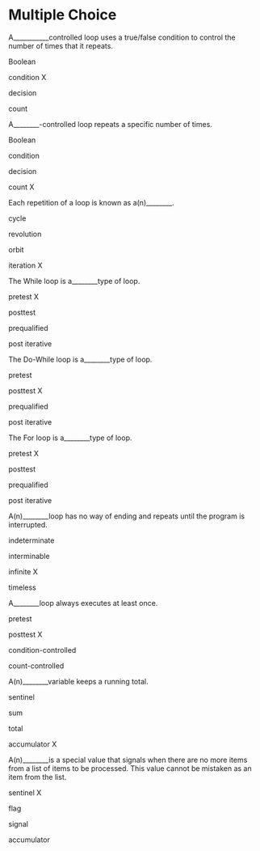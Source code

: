 # Multiple Choice
A___________controlled loop uses a true/false condition to control the number of times that it repeats.

Boolean

condition  X

decision

count

A________-controlled loop repeats a specific number of times.

Boolean

condition

decision

count  X

Each repetition of a loop is known as a(n)________.

cycle

revolution

orbit

iteration  X

The While loop is a________type of loop.

pretest  X

posttest

prequalified

post iterative

The Do-While loop is a________type of loop.

pretest

posttest  X

prequalified

post iterative

The For loop is a________type of loop.

pretest  X

posttest

prequalified

post iterative

A(n)________loop has no way of ending and repeats until the program is interrupted.

indeterminate

interminable

infinite  X

timeless

A________loop always executes at least once.

pretest

posttest  X

condition-controlled

count-controlled

A(n)________variable keeps a running total.

sentinel

sum

total

accumulator  X

A(n)________is a special value that signals when there are no more items from a list of items to be processed. This value cannot be mistaken as an item from the list.

sentinel  X

flag

signal

accumulator

